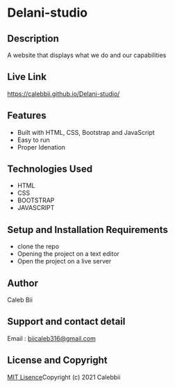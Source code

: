 # Delani-studio

## Description
A website that displays what we do and our capabilities
## Live Link
https://calebbii.github.io/Delani-studio/

## Features
* Built with HTML, CSS, Bootstrap and JavaScript
* Easy to run
* Proper Idenation

## Technologies Used
* HTML
* CSS
* BOOTSTRAP
* JAVASCRIPT

## Setup and Installation Requirements
* clone the repo
* Opening the project on a text editor
* Open the project on a live server

## Author
Caleb Bii

## Support and contact detail
Email : biicaleb316@gmail.com

## License and Copyright
[MIT Lisence](https://github.com/Calebbii/Delani-studio/blob/master/LICENSE)Copyright (c) 2021 Calebbii

